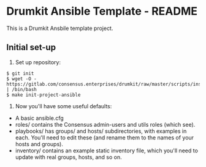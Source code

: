 # Drumkit Ansible Template - README

This is a Drumkit Ansbile template project.

## Initial set-up

1. Set up repository:

```
$ git init
$ wget -O - https://gitlab.com/consensus.enterprises/drumkit/raw/master/scripts/install.sh | /bin/bash
$ make init-project-ansible
```

1. Now you'll have some useful defaults: 
  * A basic ansible.cfg
  * roles/ contains the Consensus admin-users and utils roles (which see).
  * playbooks/ has groups/ and hosts/ subdirectories, with examples in each. You'll need to edit these (and rename them to the names of your hosts and groups).
  * inventory/ contains an example static inventory file, which you'll need to update with real groups, hosts, and so on.
